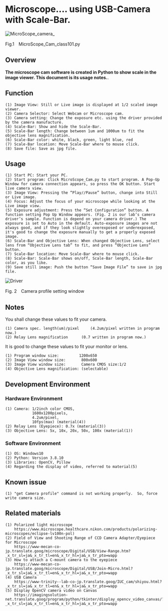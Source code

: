 # Microscope.... using USB-Camera  with Scale-Bar.
![MicroScope_camera_](https://user-images.githubusercontent.com/131073488/232638774-941036c1-b2d0-416e-9a37-8034ef27601f.jpg)<p>
Fig.1　MicroScope_Cam_class101.py

## Overview
**The microscope cam software is created in Python to show scale in the image viewer. This document is its usage notes.**. <p>
## Function
  ```
(1) Image View: Still or Live image is displayed at 1/2 scaled image viewer.
(2) Camera Selector: Select Webcam or Microscope cam.
(3) Camera setting: Change the exposure etc. using the driver provided by the camera manufacture.
(4) Scale-Bar: Show and hide the Scale-Bar.
(5) Scale-Bar length: Change between 1um and 1000um to fit the objective lens magnification.
(6) Scale-Bar color: white, black, green, light blue, red
(7) Scale-Bar location: Move Scale-Bar where to mouse click.
(8) Save file: Save as jpg file. 
  ```
## Usage
   ```
  (1) Start PC: Start your PC.
  (2) Start program: Click MicroScope_Cam.py to start program. A Pop-Up Window for camera connection appears, so press the OK button. Start live camera view.
  (3) Image View: Pressing the “Play//Pause” button, change into Still or Live image.
  (4) Focus: Adjust the focus of your microscope while looking at the Live image view.
  (5) Exposure adjustment: Press the “Set Configuration” button. A function setting Pop Up Window appears. (Fig. 2 is our lab’s camera driver’s sample. Function is depend on your camera driver.) The exposure is set to Auto in the default. Auto-exposure images are not always good, and if they look slightly overexposed or underexposed, it's good to change the exposure manually to get a properly exposed image.
  (6) Scale-Bar and Objective Lens: When changed Objective Lens, select lens from “Objective Lens tab” to fit, and press “Objective Lens” button.
  (7) Scale-Bar location: Move Scale-Bar where to mouse click.
  (8) Scale-Bar: Scale-Bar shows on/off, Scale-Bar length, Scale-Bar color, as you like.
  (9) Save still image: Push the button “Save Image File” to save in jpg file.
  ```
  ![Driver](https://user-images.githubusercontent.com/131073488/233557365-10122650-103b-40a2-9279-da5d800b0f85.png) <p>
    Fig. 2　Camera profile setting window

## Notes  
You shall change these values to fit your camera.<p>
  ```
  (1) Camera spec. length(um)/pixel 	(4.2um/pixel written in program now.)
  (2) Relay Lens magnification		(0.7 written in program now.)
  ```
It is good to change these values to fit your monitor or lens. <p>
  ```
  (1) Program window size:		   1200x650
  (2) Image View window size:	    800x600
  (3) Image View window size: 		Camera CMOS size:1/2
  (4) Objective Lens magnification:	(selectable)
  ```
  
## Development Environment
### Hardware Environment
  ```
  (1) Camera: 1/2inch color CMOS, 
              1600x1200pixels, 
              4.2um/pixel, 
              10fps(max) (material(4))
  (2) Relay Lens (Eyepiece): 0.7x (material(3))
  (3) Objective Lens: 5x, 10x, 20x, 50x, 100x (material(1))
  ```
### Software Environment
  ```
  (1) OS: Windows10
  (2) Python: Version 3.8.10
  (3) Libraries: OpenCV, Pillow
  (4) Regarding the display of video, referred to material(5)
  ```
## Known issue
  ```
  (1) "get Camera profile" command is not working properly.  So, force write camera size.
  ```
## Related materials
  ```
  (1) Polarized light microscope
      https://www.microscope.healthcare.nikon.com/products/polarizing-microscopes/eclipse-lv100n-pol)
  (2) Field of View and Shooting Range of CCD Camera Adapter/Eyepiece for Microscope
      https://www-mecan-co-jp.translate.goog/microscope/Digital/USB/View-Range.htm?_x_tr_sl=ja&_x_tr_tl=en&_x_tr_hl=ja&_x_tr_pto=wapp
  (3) How to attach a C-mount camera to the eyepiece
      https://www-mecan-co-jp.translate.goog/microscope/Digital/USB/Join-Micro.html?_x_tr_sl=ja&_x_tr_tl=en&_x_tr_hl=ja&_x_tr_pto=wapp
  (4) USB Camera
      https://www-trinity--lab-co-jp.translate.goog/IUC_cam/shiyou.html?_x_tr_sl=ja&_x_tr_tl=en&_x_tr_hl=ja&_x_tr_pto=wapp
  (5) Display OpenCV camera video on Canvas
      https://imagingsolution-net.translate.goog/program/python/tkinter/display_opencv_video_canvas/?_x_tr_sl=ja&_x_tr_tl=en&_x_tr_hl=ja&_x_tr_pto=wapp
   ```
